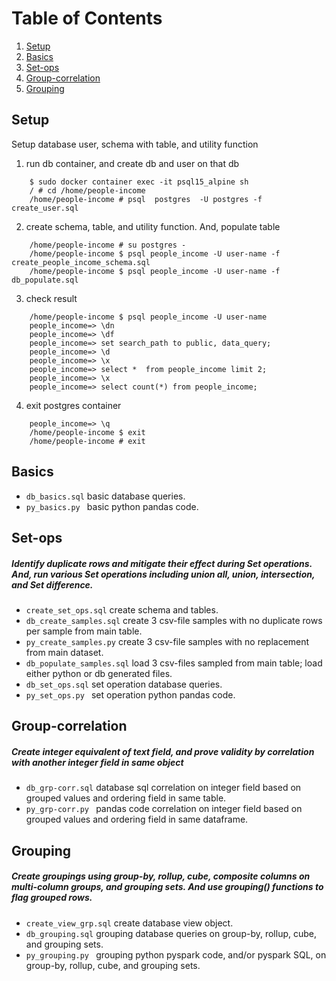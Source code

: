 # Table of Contents
1. [Setup](#setup)
2. [Basics](#basics)
3. [Set-ops](#set-ops)
4. [Group-correlation](#group-correlation)
4. [Grouping](#grouping)



## Setup
 Setup database user, schema with table, and utility function 

1. run db container, and create db and user on that db
``` 
    $ sudo docker container exec -it psql15_alpine sh
    / # cd /home/people-income
    /home/people-income # psql  postgres  -U postgres -f create_user.sql 
```

2. create schema, table, and utility function. And, populate table
```
    /home/people-income # su postgres - 
    /home/people-income $ psql people_income -U user-name -f  create_people_income_schema.sql
    /home/people-income $ psql people_income -U user-name -f  db_populate.sql
```

3. check result
```
    /home/people-income $ psql people_income -U user-name
    people_income=> \dn
    people_income=> \df
    people_income=> set search_path to public, data_query;
    people_income=> \d
    people_income=> \x
    people_income=> select *  from people_income limit 2;
    people_income=> \x
    people_income=> select count(*) from people_income;
```

4. exit postgres container
```
    people_income=> \q
    /home/people-income $ exit
    /home/people-income # exit

```

## Basics

- ```db_basics.sql``` basic database queries.
- ```py_basics.py ``` basic python pandas code.


## Set-ops

##### Identify duplicate rows and mitigate their effect during Set operations. And, run various Set operations including union all, union, intersection, and Set difference.

- ```create_set_ops.sql``` create schema and tables.
- ```db_create_samples.sql``` create 3 csv-file samples with no duplicate rows per sample from main table.
- ```py_create_samples.py``` create 3 csv-file samples with no replacement from main dataset.
- ```db_populate_samples.sql``` load 3 csv-files sampled from main table; load either python or db generated files.
- ```db_set_ops.sql``` set operation database queries.
- ```py_set_ops.py ```  set operation python pandas code.

## Group-correlation

##### Create integer equivalent of text field, and prove validity by correlation with another integer field in same object
- ```db_grp-corr.sql``` database sql correlation on integer field based on grouped values and ordering field in same table.
- ```py_grp-corr.py ``` pandas code correlation on integer field based on grouped values and ordering field in same dataframe.

## Grouping

##### Create groupings using group-by, rollup, cube, composite columns on multi-column groups, and grouping sets. And use grouping() functions to flag grouped rows.
- ```create_view_grp.sql``` create database view object.
- ```db_grouping.sql``` grouping database queries on group-by, rollup, cube, and grouping sets.
- ```py_grouping.py ``` grouping python pyspark code, and/or pyspark SQL, on group-by, rollup, cube, and grouping sets.
